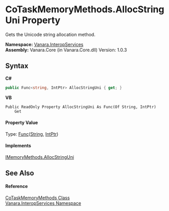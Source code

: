 # CoTaskMemoryMethods.AllocStringUni Property 
 

Gets the Unicode string allocation method.

**Namespace:**&nbsp;<a href="46913109-b3e0-3b59-6f7f-071f8aa90bf0">Vanara.InteropServices</a><br />**Assembly:**&nbsp;Vanara.Core (in Vanara.Core.dll) Version: 1.0.3

## Syntax

**C#**<br />
``` C#
public Func<string, IntPtr> AllocStringUni { get; }
```

**VB**<br />
``` VB
Public ReadOnly Property AllocStringUni As Func(Of String, IntPtr)
	Get
```


#### Property Value
Type: <a href="http://msdn2.microsoft.com/en-us/library/bb549151" target="_blank">Func</a>(<a href="http://msdn2.microsoft.com/en-us/library/s1wwdcbf" target="_blank">String</a>, <a href="http://msdn2.microsoft.com/en-us/library/5he14kz8" target="_blank">IntPtr</a>)

#### Implements
<a href="01f7e0f5-1d8e-55e7-0756-9f8778d0e2d2">IMemoryMethods.AllocStringUni</a><br />

## See Also


#### Reference
<a href="eaeeb474-8f9c-d785-cc32-06312b736aa5">CoTaskMemoryMethods Class</a><br /><a href="46913109-b3e0-3b59-6f7f-071f8aa90bf0">Vanara.InteropServices Namespace</a><br />